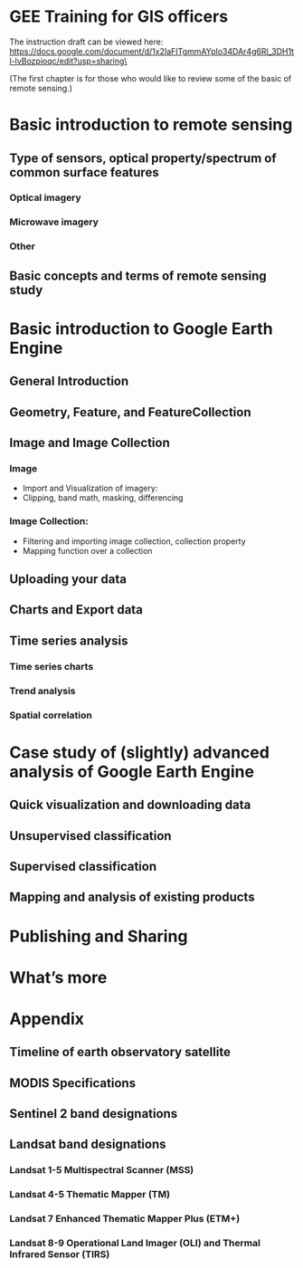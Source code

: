 # GEE Training for GIS officers
The instruction draft can be viewed here: https://docs.google.com/document/d/1x2IaFITgmmAYplo34DAr4g6Rl_3DH1tl-lvBozpioqc/edit?usp=sharing\

(The first chapter is for those who would like to review some of the basic of remote sensing.)
# Basic introduction to remote sensing	
## Type of sensors, optical property/spectrum of common surface features	
### Optical imagery	
### Microwave imagery	
### Other	
## Basic concepts and terms of remote sensing study	
# Basic introduction to Google Earth Engine	
## General Introduction	
## Geometry, Feature, and FeatureCollection	
## Image and Image Collection	
### Image	
- Import and Visualization of imagery:	
- Clipping, band math, masking, differencing	
### Image Collection:	
- Filtering and importing image collection, collection property
- Mapping function over a collection	
## Uploading your data	
## Charts and Export data	
## Time series analysis	
### Time series charts	
### Trend analysis	
### Spatial correlation	
# Case study of (slightly) advanced analysis of Google Earth Engine	
## Quick visualization and downloading data	
## Unsupervised classification	
## Supervised classification	
## Mapping and analysis of existing products	
# Publishing and Sharing	
# What’s more	
# Appendix	
## Timeline of earth observatory satellite	
## MODIS Specifications	
## Sentinel 2 band designations	
## Landsat band designations	
### Landsat 1-5 Multispectral Scanner (MSS)	
### Landsat 4-5 Thematic Mapper (TM)	
### Landsat 7 Enhanced Thematic Mapper Plus (ETM+)	
### Landsat 8-9 Operational Land Imager (OLI) and Thermal Infrared Sensor (TIRS)	